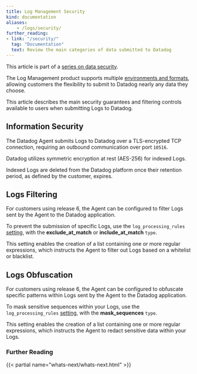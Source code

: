 ```yaml
---
title: Log Management Security
kind: documentation
aliases:
    - /logs/security/
further_reading:
- link: "/security/"
  tag: "Documentation"
  text: Review the main categories of data submitted to Datadog
---
```


This article is part of a [series on data security][0].

The Log Management product supports multiple [environments and formats][1], allowing customers the flexibility to submit to Datadog nearly any data they choose. 

This article describes the main security guarantees and filtering controls available to users when submitting Logs to Datadog.

## Information Security

The Datadog Agent submits Logs to Datadog over a TLS-encrypted TCP connection, requiring an outbound communication over port `10516`. 

Datadog utilizes symmetric encryption at rest (AES-256) for indexed Logs. 

Indexed Logs are deleted from the Datadog platform once their retention period, as defined by the customer, expires.

## Logs Filtering

For customers using release 6, the Agent can be configured to filter Logs sent by the Agent to the Datadog application. 

To prevent the submission of specific Logs, use the `log_processing_rules` [setting][2], with the **exclude_at_match** or **include_at_match** `type`. 

This setting enables the creation of a list containing one or more regular expressions, which instructs the Agent to filter out Logs based on a whitelist or blacklist.

## Logs Obfuscation

For customers using release 6, the Agent can be configured to obfuscate specific patterns within Logs sent by the Agent to the Datadog application.

To mask sensitive sequences within your Logs, use the `log_processing_rules` [setting][3], with the  **mask_sequences** `type`. 

This setting enables the creation of a list containing one or more regular expressions, which instructs the Agent to redact sensitive data within your Logs.

### Further Reading

{{< partial name="whats-next/whats-next.html" >}}

[0]: /security/
[1]: /logs/log_collection/
[2]: /logs/log_collection/#filter-logs
[3]: /logs/log_collection/#scrub-sensitive-data-in-your-logs
